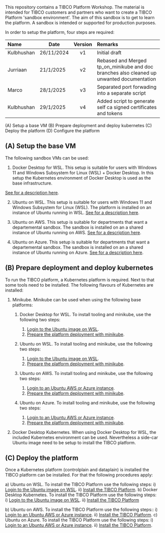 

This repository contains a TIBCO Platform Workshop. The material is intended for TIBCO customers and partners who want to create a TIBCO Platform 'sandbox environment'. The aim of this sandbox is to get to learn the platform. A sandbox is intended or supported for production purposes.

In order to setup the platform, four steps are required:

| Name | Date |   Version   | Remarks                                                   |
|:---------------------|----------|:-----------:|:--------------------------------------------------------------|
| Kulbhushan               | 26/11/2024 | v1  | Initial draft |
| Jurriaan               | 21/1/2025 | v2  | Rebased and Merged tp_on_minikube and doc branches also cleaned up unwanted documentation |
| Marco               | 28/1/2025 | v3  | Separated port forwading into a separate script |
| Kulbhushan               | 29/1/2025 | v4  | Added script to generate self ca signed certificates and tokens |

(A) Setup a base VM
(B) Prepare deployment and deploy kubernetes
(C) Deploy the platform
(D) Configure the platform

## (A) Setup the base VM

The following sandbox VMs can be used:

1) Docker Desktop for WSL. This setup is suitable for users with Windows 11 and Windows Subsystem for Linux (WSL) + Docker Desktop. In this setup the Kubernetes environment of Docker Desktop is used as the base infrastructure.

[See for a description here](docs/baseplatforms/install-dockerdesktop-on-wsl.md).


2) Ubuntu on WSL. This setup is suitable for users with Windows 11 and Windows Subsystem for Linux (WSL). The platform is installed on an instance of Ubuntu running in WSL.
[See for a description here](docs/baseplatforms/install-ubuntu-on-wsl.md).


3) Ubuntu on AWS. This setup is suitable for departments that want a departemental sandbox. The sandbox is installed on an a shared instance of Ubuntu running on AWS.
[See for a description here](docs/baseplatforms/install-ubuntu-on-aws.md).

4) Ubuntu on Azure. This setup is suitable for departments that want a departemental sandbox. The sandbox is installed on an a shared instance of Ubuntu running on Azure.
[See for a description here](docs/baseplatforms/install-ubuntu-on-azure.md).


## (B) Prepare deployment and deploy kubernetes

To run the TIBCO platform, a Kubernetes platform is required. Next to that some tools need to be installed. The following flavours of Kubernetes are installed:

1) Minikube. Minikube can be used when using the following base platforms:

    1. Docker Desktop for WSL. To install tooling and minikube, use the following two steps:
        1. [Login to the Ubuntu image on WSL](docs/baseplatforms/login-to-ubuntu-wsl.md).
        2. [Prepare the platform deployment with minikube](docs/baseplatforms/prepare-platform-deployment-minikube.md).

    2. Ubuntu on WSL. To install tooling and minikube, use the following two steps:
        1. [Login to the Ubuntu image on WSL](docs/baseplatforms/login-to-ubuntu-wsl.md).
        2. [Prepare the platform deployment with minikube](docs/baseplatforms/prepare-platform-deployment-minikube.md).
    3. Ubuntu on AWS. To install tooling and minikube, use the following two steps:
        1. [Login to an Ubuntu AWS or Azure instance](docs/baseplatforms/login-to-an-ubuntu-aws-or-azure-instance.md).
        2. [Prepare the platform deployment with minikube](docs/baseplatforms/prepare-platform-deployment-minikube.md).
    4. Ubuntu on Azure. To install tooling and minikube, use the following two steps:
        1. [Login to an Ubuntu AWS or Azure instance](docs/baseplatforms/login-to-an-ubuntu-aws-or-azure-instance.md).
        2. [Prepare the platform deployment with minikube](docs/baseplatforms/prepare-platform-deployment-minikube.md).


2) Docker Desktop Kubernetes. When using Docker Desktop for WSL, the included Kubernetes environment can be used. Nevertheless a side-car Ubuntu image need to be setup to install the TIBCO platform. 

## (C) Deploy the platform
Once a Kubernetes platform (controlplain and dataplain) is installed the TIBCO platform can be installed. For that the following procedures apply:

a) Ubuntu on WSL. To install the TIBCO Platform use the following steps:
    i) [Login to the Ubuntu image on WSL](docs/configure-platform/login-to-ubuntu-wsl.md).
    ii) [Install the TIBCO Platform](docs/configure-platform/install-tibco-platform.md).
b) Docker Desktop Kubernetes. To install the TIBCO Platform use the following steps:
    i) [Login to the Ubuntu image on WSL](docs/xxxxxx.md).
    ii) [Install the TIBCO Platform](docs/configure-platform/install-tibco-platform.md)

b) Ubuntu on AWS.  To install the TIBCO Platform use the following steps::
    i) [Login to an Ubuntu AWS or Azure instance](docs/baseplatforms/login-to-an-ubuntu-aws-or-azure-instance.md).
    ii) [Install the TIBCO Platform](docs/configure-platform/install-tibco-platform.md).
c) Ubuntu on Azure. To install the TIBCO Platform use the following steps:
    i) [Login to an Ubuntu AWS or Azure instance](docs/baseplatforms/login-to-an-ubuntu-aws-or-azure-instance.md).
    ii) [Install the TIBCO Platform](docs/configure-platform/install-tibco-platform.md).
